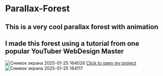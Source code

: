 # Parallax-Forest
## This is a very cool parallax forest with animation
## I made this forest using a tutorial from one popular YouTuber WebDesign Master
![Снимок экрана 2025-01-25 164026](https://github.com/user-attachments/assets/53483cce-3f02-46b6-915c-cdcc8819cd1d)
[Click to open my project](https://glinskiarseni.github.io/Parallax-Forest/)
![Снимок экрана 2025-01-25 164117](https://github.com/user-attachments/assets/8e659bce-b3c8-4f1a-94b7-9fbea0c9f78d)


